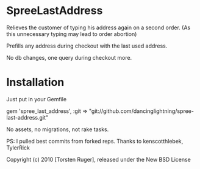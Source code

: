 SpreeLastAddress
================

Relieves the customer of typing his address again on a second order. (As this unnecessary typing may lead to order abortion)

Prefills any address during checkout with the last used address.

No db changes, one query during checkout more.

Installation
=============
Just put in your Gemfile 

gem 'spree_last_address', :git => "git://github.com/dancinglightning/spree-last-address.git"

No assets, no migrations, not rake tasks.


PS: I pulled best commits from forked reps. Thanks to kenscotthlebek,  TylerRick


Copyright (c) 2010 [Torsten Ruger], released under the New BSD License
